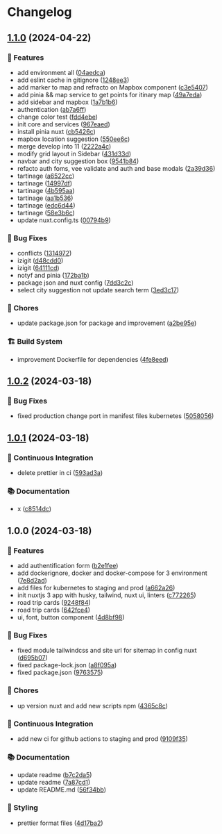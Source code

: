 # Changelog

## [1.1.0](https://github.com/Leoglme/EpiTrip_Frontend/compare/v1.0.2...v1.1.0) (2024-04-22)


### 🚀 Features

* add environment all ([04aedca](https://github.com/Leoglme/EpiTrip_Frontend/commit/04aedca8967a2c985443633309fdf35d7e68bb63))
* add eslint cache in gitignore ([1248ee3](https://github.com/Leoglme/EpiTrip_Frontend/commit/1248ee3744f488509c7ecd43945e8831455bf73e))
* add marker to map and refracto on Mapbox component ([c3e5407](https://github.com/Leoglme/EpiTrip_Frontend/commit/c3e5407f7c866740764dbe01b89106144d982f84))
* add pinia && map service to get points for itinary map ([49a7eda](https://github.com/Leoglme/EpiTrip_Frontend/commit/49a7edaadb2a46a2727b02214cf2a264fed1d372))
* add sidebar and mapbox ([1a7b1b6](https://github.com/Leoglme/EpiTrip_Frontend/commit/1a7b1b64c8e21a480ee5b1e6ff0d0cd19a8a6004))
* authentication ([ab7a6ff](https://github.com/Leoglme/EpiTrip_Frontend/commit/ab7a6ff6a6e25550811f4198a0957c8aab84a980))
* change color test ([fdd4ebe](https://github.com/Leoglme/EpiTrip_Frontend/commit/fdd4ebeda4d8ecb9708aeb460886b5c15e10e3aa))
* init core and services ([967eaed](https://github.com/Leoglme/EpiTrip_Frontend/commit/967eaed3c5dbf6d5adeb2b732fb0bb71bbb5a743))
* install pinia nuxt ([cb5426c](https://github.com/Leoglme/EpiTrip_Frontend/commit/cb5426c1c6cc0a8051a71aa5af7732e96de4f7ed))
* mapbox location suggestion ([550ee6c](https://github.com/Leoglme/EpiTrip_Frontend/commit/550ee6cb53f47caa763c4abf7f2273881940df28))
* merge develop into 11 ([2222a4c](https://github.com/Leoglme/EpiTrip_Frontend/commit/2222a4c8dfd99e261cf7e918907a6044371c9443))
* modify grid layout in Sidebar ([431d33d](https://github.com/Leoglme/EpiTrip_Frontend/commit/431d33d73682ea340ed4e33a9592761f4ef462ef))
* navbar and city suggestion box ([9541b84](https://github.com/Leoglme/EpiTrip_Frontend/commit/9541b842b61ba4c52e509827f78ef4763c08e916))
* refacto auth foms, vee validate and auth and base modals ([2a39d36](https://github.com/Leoglme/EpiTrip_Frontend/commit/2a39d36351aa10d95555c5139a288ee4c6d924af))
* tartinage ([a6522cc](https://github.com/Leoglme/EpiTrip_Frontend/commit/a6522cc28935ca834040615354d14da24b9acc56))
* tartinage ([14997df](https://github.com/Leoglme/EpiTrip_Frontend/commit/14997df45020f1958ad1e1270edc622f6f064abf))
* tartinage ([4b595aa](https://github.com/Leoglme/EpiTrip_Frontend/commit/4b595aafd5365588dc68f5938091bb6254cfac7b))
* tartinage ([aa1b536](https://github.com/Leoglme/EpiTrip_Frontend/commit/aa1b536bb184ab0813ff029cc6b58b0cad409928))
* tartinage ([edc6d44](https://github.com/Leoglme/EpiTrip_Frontend/commit/edc6d449f4ecac7b1699cdc7536e0906ec4910b7))
* tartinage ([58e3b6c](https://github.com/Leoglme/EpiTrip_Frontend/commit/58e3b6cfe3c2b9c02af86beac4f2d6b8854d7149))
* update nuxt.config.ts ([00794b9](https://github.com/Leoglme/EpiTrip_Frontend/commit/00794b9186ad11a2fc3fb8964ad85d65fbfa4169))


### 🐛 Bug Fixes

* conflicts ([1314972](https://github.com/Leoglme/EpiTrip_Frontend/commit/1314972aa4a43c0892c4002685a90fab6e485e85))
* izigit ([d48cdd0](https://github.com/Leoglme/EpiTrip_Frontend/commit/d48cdd07041a99b152f1ea412e80e18aae3f7b95))
* izigit ([64111cd](https://github.com/Leoglme/EpiTrip_Frontend/commit/64111cd84559a32108a18e48d41b5f93bcbc0a8d))
* notyf and pinia ([172ba1b](https://github.com/Leoglme/EpiTrip_Frontend/commit/172ba1bb4085b9e38a70b15d90b9f52219875092))
* package json and nuxt config ([7dd3c2c](https://github.com/Leoglme/EpiTrip_Frontend/commit/7dd3c2ca3e1ee26ff3231ba69e10abe8a46a0090))
* select city suggestion not update search term ([3ed3c17](https://github.com/Leoglme/EpiTrip_Frontend/commit/3ed3c1711e4a3cef29cf8c459400c42515da1010))


### 🧹 Chores

* update package.json for package and improvement ([a2be95e](https://github.com/Leoglme/EpiTrip_Frontend/commit/a2be95e058dac561441eeea8be765af4c23c076d))


### 🏗 Build System

* improvement Dockerfile for dependencies ([4fe8eed](https://github.com/Leoglme/EpiTrip_Frontend/commit/4fe8eede8ebb2897453d17dbe387e6fc042b374c))

## [1.0.2](https://github.com/Leoglme/EpiTrip_Frontend/compare/v1.0.1...v1.0.2) (2024-03-18)

### 🐛 Bug Fixes

- fixed production change port in manifest files kubernetes ([5058056](https://github.com/Leoglme/EpiTrip_Frontend/commit/5058056dc249f61cd547d6a45e00af7a976fc2b0))

## [1.0.1](https://github.com/Leoglme/EpiTrip_Frontend/compare/v1.0.0...v1.0.1) (2024-03-18)

### 💼 Continuous Integration

- delete prettier in ci ([593ad3a](https://github.com/Leoglme/EpiTrip_Frontend/commit/593ad3ac402842d784d39c587c7f204dc6f8f3dc))

### 📚 Documentation

- x ([c8514dc](https://github.com/Leoglme/EpiTrip_Frontend/commit/c8514dc71de2d4487d56284070ddc1d4f7992317))

## 1.0.0 (2024-03-18)

### 🚀 Features

- add authentification form ([b2e1fee](https://github.com/Leoglme/EpiTrip_Frontend/commit/b2e1feed1f85f932baf84a9f2e0cb0d82af2af11))
- add dockerignore, docker and docker-compose for 3 environment ([7e8d2ad](https://github.com/Leoglme/EpiTrip_Frontend/commit/7e8d2ade5135f25c7eb73d5bcfa00b419d92cc20))
- add files for kubernetes to staging and prod ([a662a26](https://github.com/Leoglme/EpiTrip_Frontend/commit/a662a263c1ad0ed6486b591fd7aef4c248c0f596))
- init nuxtjs 3 app with husky, tailwind, nuxt ui, linters ([c772265](https://github.com/Leoglme/EpiTrip_Frontend/commit/c772265cd28dd006569daa911886aded950933f8))
- road trip cards ([9248f84](https://github.com/Leoglme/EpiTrip_Frontend/commit/9248f8410ede62c4baf22b415d0debb103d59692))
- road trip cards ([642fce4](https://github.com/Leoglme/EpiTrip_Frontend/commit/642fce44eda49e00a477ed6991171cbd5384c4ad))
- ui, font, button component ([4d8bf98](https://github.com/Leoglme/EpiTrip_Frontend/commit/4d8bf98e6b057fca0e417457d2c7c8b8ea7549c5))

### 🐛 Bug Fixes

- fixed module tailwindcss and site url for sitemap in config nuxt ([d695b07](https://github.com/Leoglme/EpiTrip_Frontend/commit/d695b07ef63fff701ac4429344de3e816d92a410))
- fixed package-lock.json ([a8f095a](https://github.com/Leoglme/EpiTrip_Frontend/commit/a8f095a28ade9079b537b2ae20fb1e71717546fc))
- fixed package.json ([9763575](https://github.com/Leoglme/EpiTrip_Frontend/commit/97635753f50d7213f0da14d54682cac815d5c028))

### 🧹 Chores

- up version nuxt and add new scripts npm ([4365c8c](https://github.com/Leoglme/EpiTrip_Frontend/commit/4365c8cf3f606fc707e037a9ab79a1f5744b5482))

### 💼 Continuous Integration

- add new ci for github actions to staging and prod ([9109f35](https://github.com/Leoglme/EpiTrip_Frontend/commit/9109f35c83009d2ba6b80680e36689c0fdb9284b))

### 📚 Documentation

- update readme ([b7c2da5](https://github.com/Leoglme/EpiTrip_Frontend/commit/b7c2da538767c03dc672cf21a34a54b95944eb93))
- update readme ([7a87cd1](https://github.com/Leoglme/EpiTrip_Frontend/commit/7a87cd1d0ed45bafd43136e29b0ef96e5553f7dc))
- update README.md ([56f34bb](https://github.com/Leoglme/EpiTrip_Frontend/commit/56f34bbee7b3209ea6f4e9792e3dcb3e29bdcc8f))

### 💄 Styling

- prettier format files ([4d17ba2](https://github.com/Leoglme/EpiTrip_Frontend/commit/4d17ba2bd74e2fe9ea250cb5d01b939f455a45d6))
